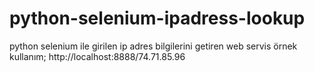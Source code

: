 # python-selenium-ipadress-lookup
python selenium ile girilen ip adres bilgilerini getiren web servis
örnek kullanım;
http://localhost:8888/74.71.85.96
